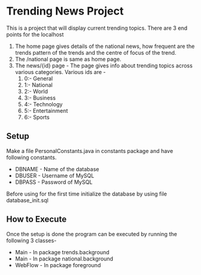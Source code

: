 # Trending News Project #

This is a project that will display current trending topics.
There are 3 end points for the localhost
1.	The home page gives details of the national news, how frequent are the trends pattern of the trends and the centre of focus of the trend.
1.	The /national page is same as home page.
1.	The news/{id} page - The page gives info about trending topics across various categories. Various ids are - 
	1.	0:- General
	1.	1:- National
	1.	2:- World
	1.	3:- Business
	1.	4:- Technology
	1.	5:- Entertainment
	1.	6:- Sports

## Setup ##

Make a file PersonalConstants.java in constants package and have following constants.
*	DBNAME - Name of the database
*	DBUSER - Username of MySQL
*	DBPASS - Password of MySQL

Before using for the first time initialize the database by using file database_init.sql

## How to Execute ##

Once the setup is done the program can be executed by running the following 3 classes- 
*	Main - In package trends.background
*	Main - In package national.background
*	WebFlow - In package foreground